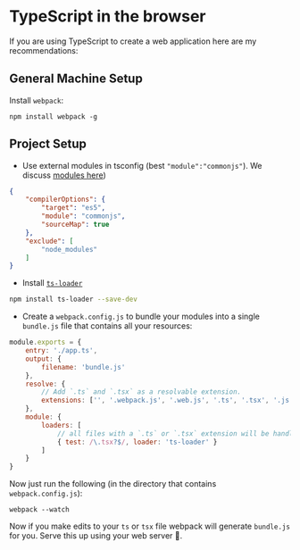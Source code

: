# TypeScript in the browser
If you are using TypeScript to create a web application here are my recommendations:

## General Machine Setup
Install `webpack`:
```
npm install webpack -g
```

## Project Setup
* Use external modules in tsconfig (best `"module":"commonjs"`). We discuss [modules here](../project/external-modules.md))
```json
{
    "compilerOptions": {
        "target": "es5",
        "module": "commonjs",
        "sourceMap": true
    },
    "exclude": [
        "node_modules"
    ]
}
```

* Install [`ts-loader`](https://github.com/TypeStrong/ts-loader/)
```bash
npm install ts-loader --save-dev
```
* Create a `webpack.config.js` to bundle your modules into a single `bundle.js` file that contains all your resources:
```js
module.exports = {
    entry: './app.ts',
    output: {
        filename: 'bundle.js'
    },
    resolve: {
        // Add `.ts` and `.tsx` as a resolvable extension.
        extensions: ['', '.webpack.js', '.web.js', '.ts', '.tsx', '.js']
    },
    module: {
        loaders: [
            // all files with a `.ts` or `.tsx` extension will be handled by `ts-loader`
            { test: /\.tsx?$/, loader: 'ts-loader' }
        ]
    }
}
```

Now just run the following (in the directory that contains `webpack.config.js`):

```
webpack --watch
```

Now if you make edits to your `ts` or `tsx` file webpack will generate `bundle.js` for you. Serve this up using your web server 🌹.
